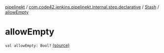 [pipelinekt](../../index.md) / [com.code42.jenkins.pipelinekt.internal.step.declarative](../index.md) / [Stash](index.md) / [allowEmpty](./allow-empty.md)

# allowEmpty

`val allowEmpty: Bool?` [(source)](https://github.com/code42/pipelinekt/tree/master/internal/src/main/kotlin/com/code42/jenkins/pipelinekt/internal/step/declarative/Stash.kt#L12)